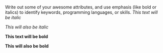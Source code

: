 Write out some of your awesome attributes, and use emphasis (like bold or italics) to identify keywords, programming languages, or skills. 
*This text will be italic*

_This will also be italic_

**This text will be bold**

__This will also be bold__


